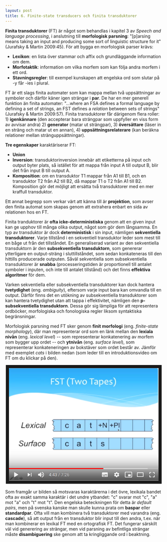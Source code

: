 ```yaml
---
layout: post
title: 6. Finite-state transducers och finita transduktorer
---
```


**Finita transduktorer** (FT) är något som behandlas i kapitel 3 av *Speech and language processing*, i anslutning till **morfologisk parsning**: "[p]arsing means taking an input and producing some sort of linguistic structure for it" (Jurafsky & Martin 2009:45). För att bygga en morfologisk parser krävs:

- **Lexikon**: en lista över stammar och affix och grundläggande information om dem.
- **Morfotaktik**: information om vilka morfem som kan följa andra morfem i ett ord.
- **Stavningsregler**: till exempel kunskapen att engelska ord som slutar på -y får -ies i plural.

FT är ett slags finita automater som kan mappa mellan två uppsättningar av symboler och därför käner igen strängar i **par**. De har en mer generell funktion än finita automater: "...where an FSA defines a formal language by defining a set of strings, an FST defines a *relation* between sets of strings" (Jurafsky & Martin 2009:57). Finita transduktorer får därigenom flera roller: 1) **igenkännare** (den accepterar bara strängpar som uppfyller en viss form av avvisar andra) 2) **generator** (matar ut strängpar), 3) **översättare** (läser in en sträng och matar ut en annan), 4) **uppsättningsrelaterare** (kan beräkna relationer mellan stränguppsättningar).

**Tre egenskaper** karaktäriserar FT:

- **Union**
- **Inversion**: transduktorinversion innebär att etiketterna på input och output byter plats, så istället för att mappa från input A till output B, blir det från input B till output A. 
- **Komposition**: om en transduktor T1 mappar från A1 till B1, och en transduktor T2 från A2 till B2, då mappar T1 o T2 från A1 till B2. Komposition gör det möjligt att ersätta två transduktorer med en mer kraffull transduktor. 

Ett annat begrepp som verkar värt att känna till är **projektion**, som avser den finita automat som skapas genom att extrahera enbart en sida av relationen hos en FT. 

Finita tranduktorer är **ofta icke-deterministiska** genom att en given input kan ge upphov till många olika output, något som gör dem långsamma. En typ av transduktor är dock **deterministisk** i sin input, nämligen **sekventiella transduktorer**. Varje tillstånd i en sekventiell transduktor leder som mest till en båge ut från det tillståndet. En generaliserad variant av den sekventiella transduktorn är den **subsekventiella transduktorn**, som genererar ytterligare en output-sträng i sluttillståndet, som sedan konkateneras till den hittills producerade outputen. Såväl sekventiella som subsekventiella transduktorer är **snabba** (processeringstiden är proportionell till antalet symboler i inputen, och inte till antalet tillstånd) och det finns **effektiva algoritmer** för dem. 

Varken sekventiella eller subsekventiella transduktorer kan dock hantera **tvetydighet** (eng. *ambiguity*), eftersom varje input bara kan omvandla till en output. Därför finns det en utökning av subsekventiella transduktorer som kan hantera tvetydighet utan att tappa i effektivitet, nämligen den **p-subsekventiella transduktorn**. Dessa gör sig lämpliga för att representera ordböcker, morfologiska och fonologiska regler liksom syntaktiska begränsningar. 

Morfologisk parsning med FT sker genom **finit morfologi** (eng. *finite-state morphology*), där man representerar ord som en länk mellan den **lexiala nivån** (eng. *lexical level*) -- som representerar konkatenering av morfem som bygger upp ordet -- och **ytnivån** (eng. *surface level*), som representerar konkateneringen av bokstäver som ordet består av. Jämför med exemplet *cats* i bilden nedan (som leder till en introduktionsvideo om FT om du klickar på den). 

 <p align="center">
<a href="https://www.youtube.com/watch?v=SkGM5vujvls" target="_blank"><img src="/images/fst.PNG" 
alt="NLP: Finite State Transducer for Morphological Parsing" width="480" height="360" border="10" /></a></p>

Som framgår ur bilden så motsvaras karaktärerna i det övre, lexikala bandet ofta av exakt samma karaktär i det undre ytbandet: "c" svarar mot "c", "a" mot "a" och "t" mot "t". Den engelska beteckningen för detta är *default pairs*, men på svenska kanske man skulle kunna prata om **baspar** eller **standardpar**. Ofta vill man kombinera två transduktorer med varandra (eng. **cascade**), så att output från en transduktor blir input till den andra, t.ex. när man kombinerar en lexikal FT med en ortografisk FT. Det fungerar särskilt väl vid generering av strängar, men vid parsning av befintliga strängar måste **disambiguering** ske genom att ta kringliggande ord i beaktning.  